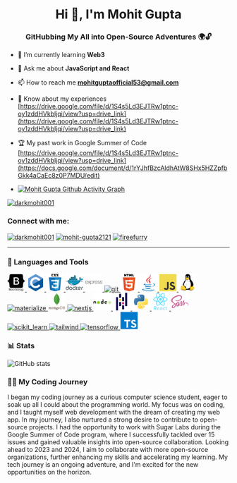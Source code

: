 <h1 align="center">Hi 👋, I'm Mohit Gupta</h1>
<h3 align="center">GitHubbing My All into Open-Source Adventures 🌍🔓</h3>

- 🌱 I’m currently learning **Web3**

- 💬 Ask me about **JavaScript and React**

- 📫 How to reach me **mohitguptaofficial53@gmail.com**

- 📄 Know about my experiences [https://drive.google.com/file/d/1S4s5Ld3EJTRw1ptnc-oy1zddHVkbljqi/view?usp=drive_link](https://drive.google.com/file/d/1S4s5Ld3EJTRw1ptnc-oy1zddHVkbljqi/view?usp=drive_link)

- 🏆 My past work in Google Summer of Code [https://drive.google.com/file/d/1S4s5Ld3EJTRw1ptnc-oy1zddHVkbljqi/view?usp=drive_link](https://docs.google.com/document/d/1rYJhfBzcAldhAtW8SHx5HZZpfbGkk4aCaEc8z0P7MDU/edit)

- [![Mohit Gupta Github Activity Graph](https://github-readme-activity-graph.vercel.app/graph?username=MohitGupta14&theme=react-dark)](https://github-readme-activity-graph.vercel.app)
<p align="left"> <a href="https://twitter.com/darkmohit001" target="blank"><img src="https://img.shields.io/twitter/follow/darkmohit001?logo=twitter&style=for-the-badge" alt="darkmohit001" /></a> </p>

<h3 align="left">Connect with me:</h3>
<p align="left">
<a href="https://twitter.com/darkmohit001" target="blank"><img align="center" src="https://raw.githubusercontent.com/rahuldkjain/github-profile-readme-generator/master/src/images/icons/Social/twitter.svg" alt="darkmohit001" height="30" width="40" /></a>
<a href="https://linkedin.com/in/mohit-gupta2121" target="blank"><img align="center" src="https://raw.githubusercontent.com/rahuldkjain/github-profile-readme-generator/master/src/images/icons/Social/linked-in-alt.svg" alt="mohit-gupta2121" height="30" width="40" /></a>
<a href="https://www.leetcode.com/fireefurry" target="blank"><img align="center" src="https://raw.githubusercontent.com/rahuldkjain/github-profile-readme-generator/master/src/images/icons/Social/leet-code.svg" alt="fireefurry" height="30" width="40" /></a>
</p>

---

### 🧰 Languages and Tools
<p align="left"> <a href="https://getbootstrap.com" target="_blank" rel="noreferrer"> <img src="https://raw.githubusercontent.com/devicons/devicon/master/icons/bootstrap/bootstrap-plain-wordmark.svg" alt="bootstrap" width="40" height="40"/> </a> <a href="https://www.cprogramming.com/" target="_blank" rel="noreferrer"> <img src="https://raw.githubusercontent.com/devicons/devicon/master/icons/c/c-original.svg" alt="c" width="40" height="40"/> </a> <a href="https://www.w3schools.com/css/" target="_blank" rel="noreferrer"> <img src="https://raw.githubusercontent.com/devicons/devicon/master/icons/css3/css3-original-wordmark.svg" alt="css3" width="40" height="40"/> </a> <a href="https://www.docker.com/" target="_blank" rel="noreferrer"> <img src="https://raw.githubusercontent.com/devicons/devicon/master/icons/docker/docker-original-wordmark.svg" alt="docker" width="40" height="40"/> </a> <a href="https://expressjs.com" target="_blank" rel="noreferrer"> <img src="https://raw.githubusercontent.com/devicons/devicon/master/icons/express/express-original-wordmark.svg" alt="express" width="40" height="40"/> </a> <a href="https://git-scm.com/" target="_blank" rel="noreferrer"> <img src="https://www.vectorlogo.zone/logos/git-scm/git-scm-icon.svg" alt="git" width="40" height="40"/> </a> <a href="https://www.w3.org/html/" target="_blank" rel="noreferrer"> <img src="https://raw.githubusercontent.com/devicons/devicon/master/icons/html5/html5-original-wordmark.svg" alt="html5" width="40" height="40"/> </a> <a href="https://www.java.com" target="_blank" rel="noreferrer"> <img src="https://raw.githubusercontent.com/devicons/devicon/master/icons/java/java-original.svg" alt="java" width="40" height="40"/> </a> <a href="https://developer.mozilla.org/en-US/docs/Web/JavaScript" target="_blank" rel="noreferrer"> <img src="https://raw.githubusercontent.com/devicons/devicon/master/icons/javascript/javascript-original.svg" alt="javascript" width="40" height="40"/> </a> <a href="https://www.linux.org/" target="_blank" rel="noreferrer"> <img src="https://raw.githubusercontent.com/devicons/devicon/master/icons/linux/linux-original.svg" alt="linux" width="40" height="40"/> </a> <a href="https://materializecss.com/" target="_blank" rel="noreferrer"> <img src="https://raw.githubusercontent.com/prplx/svg-logos/5585531d45d294869c4eaab4d7cf2e9c167710a9/svg/materialize.svg" alt="materialize" width="40" height="40"/> </a> <a href="https://www.mongodb.com/" target="_blank" rel="noreferrer"> <img src="https://raw.githubusercontent.com/devicons/devicon/master/icons/mongodb/mongodb-original-wordmark.svg" alt="mongodb" width="40" height="40"/> </a> <a href="https://nextjs.org/" target="_blank" rel="noreferrer"> <img src="https://cdn.worldvectorlogo.com/logos/nextjs-2.svg" alt="nextjs" width="40" height="40"/> </a> <a href="https://nodejs.org" target="_blank" rel="noreferrer"> <img src="https://raw.githubusercontent.com/devicons/devicon/master/icons/nodejs/nodejs-original-wordmark.svg" alt="nodejs" width="40" height="40"/> </a> <a href="https://pandas.pydata.org/" target="_blank" rel="noreferrer"> <img src="https://raw.githubusercontent.com/devicons/devicon/2ae2a900d2f041da66e950e4d48052658d850630/icons/pandas/pandas-original.svg" alt="pandas" width="40" height="40"/> </a> <a href="https://www.python.org" target="_blank" rel="noreferrer"> <img src="https://raw.githubusercontent.com/devicons/devicon/master/icons/python/python-original.svg" alt="python" width="40" height="40"/> </a> <a href="https://reactjs.org/" target="_blank" rel="noreferrer"> <img src="https://raw.githubusercontent.com/devicons/devicon/master/icons/react/react-original-wordmark.svg" alt="react" width="40" height="40"/> </a> <a href="https://sass-lang.com" target="_blank" rel="noreferrer"> <img src="https://raw.githubusercontent.com/devicons/devicon/master/icons/sass/sass-original.svg" alt="sass" width="40" height="40"/> </a> <a href="https://scikit-learn.org/" target="_blank" rel="noreferrer"> <img src="https://upload.wikimedia.org/wikipedia/commons/0/05/Scikit_learn_logo_small.svg" alt="scikit_learn" width="40" height="40"/> </a> <a href="https://tailwindcss.com/" target="_blank" rel="noreferrer"> <img src="https://www.vectorlogo.zone/logos/tailwindcss/tailwindcss-icon.svg" alt="tailwind" width="40" height="40"/> </a> <a href="https://www.tensorflow.org" target="_blank" rel="noreferrer"> <img src="https://www.vectorlogo.zone/logos/tensorflow/tensorflow-icon.svg" alt="tensorflow" width="40" height="40"/> </a> <a href="https://www.typescriptlang.org/" target="_blank" rel="noreferrer"> <img src="https://raw.githubusercontent.com/devicons/devicon/master/icons/typescript/typescript-original.svg" alt="typescript" width="40" height="40"/> </a> </p>

### 📊 Stats

![GitHub stats](https://github-readme-stats.vercel.app/api?username=MohitGupta14&show_icons=true&theme=tokyonight)

### <h3>👨‍💻 My Coding Journey</h3>

  I began my coding journey as a curious computer science student, eager to soak up all I could about the programming world. My focus was on coding, and I taught myself web development with the dream of creating my web app. In my journey, I also nurtured a strong desire to contribute to open-source projects. I had the opportunity to work with Sugar Labs during the Google Summer of Code program, where I successfully tackled over 15 issues and gained valuable insights into open-source collaboration. Looking ahead to 2023 and 2024, I aim to collaborate with more open-source organizations, further enhancing my skills and accelerating my learning. My tech journey is an ongoing adventure, and I'm excited for the new opportunities on the horizon.

